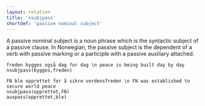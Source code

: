 ```yaml
---
layout: relation
title: 'nsubjpass'
shortdef: 'passive nominal subject'
---
```


A passive nominal subject is a noun phrase which is the syntactic subject of a passive clause. In Norwegian, the passive subject is the dependent of a verb with passive marking or a participle with a passive auxiliary attached.

~~~ sdparse
freden bygges også dag for dag \n peace is being built day by day
nsubjpass(bygges,freden)
~~~

~~~ sdparse
FN ble opprettet for å sikre verdensfreden \n FN was established to secure world peace
nsubjpass(opprettet,FN)
auxpass(opprettet,ble)
~~~
<!-- Interlanguage links updated Út zář 29 20:31:58 CEST 2020 -->
